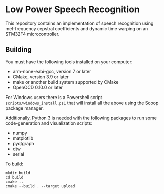 # Low Power Speech Recognition

This repository contains an implementation of speech recognition using mel-frequency cepstral coefficients and dynamic time warping on an STM32F4 microcontroller.

## Building

You must have the following tools installed on your computer:

* arm-none-eabi-gcc, version 7 or later
* CMake, version 3.9 or later
* make or another build system supported by CMake
* OpenOCD 0.10.0 or later

For Windows users there is a Powershell script `scripts/windows_install.ps1` that will install all the above using the Scoop package manager.

Additionally, Python 3 is needed with the following packages to run some code-generation and visualization scripts:

* numpy
* matplotlib
* pyqtgraph
* dtw
* serial

To build:

    mkdir build
	cd build
	cmake ..
	cmake --build . --target upload
